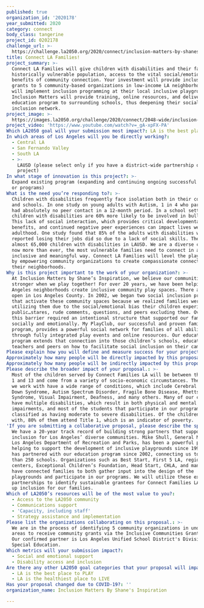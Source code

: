 ```yaml
---
published: true
organization_id: '2020178'
year_submitted: 2020
category: connect
body_class: tangerine
project_id: 0202178
challenge_url: >-
  https://challenge.la2050.org/2020/connect/inclusion-matters-by-shanes-inspiration/
title: Connect LA Families!
project_summary: >-
  Connect LA Families will give children with disabilities and their families, a
  historically vulnerable population, access to the vital social/emotional
  benefits of community connection. Your investment will provide inclusion
  grants to 5 community-based organizations in low-income LA neighborhoods who
  will implement inclusion programming at their local inclusive playgrounds.
  Inclusion Matters will provide training, online resources, and deliver our
  education program to surrounding schools, thus deepening their social
  inclusion network.
project_image: >-
  https://images.la2050.org/challenge/2020/connect/2048-wide/inclusion-matters-by-shanes-inspiration.jpg
project_video: 'https://www.youtube.com/watch?v=_gA-xpFX-PA'
Which LA2050 goal will your submission most impact?: LA is the best place to CONNECT
In which areas of Los Angeles will you be directly working?:
  - Central LA
  - San Fernando Valley
  - South LA
  - >-
    LAUSD (please select only if you have a district-wide partnership or
    project)
In what stage of innovation is this project?: >-
  Expand existing program (expanding and continuing ongoing successful projects
  or programs)
What is the need you’re responding to?: >-
  Children with disabilities frequently face isolation both in their communities
  and schools. In one study on young adults with Autism, 1 in 4 who participated
  had absolutely no peer contact in a 12-month period. In a school setting,
  children with disabilities are 60% more likely to be involved in bullying.
  This lack of social interaction, which provides critical developmental
  benefits, and continued negative peer experiences can impact lives well into
  adulthood. One study found that 85% of the adults with disabilities who
  reported losing their jobs did so due to a lack of social skills. There are
  almost 65,000 children with disabilities in LAUSD. We are a diverse city, and
  now more than ever, the most vulnerable families need to connect in a truly
  inclusive and meaningful way. Connect LA Families will level the playing field
  by empowering community organizations to create compassionate connections in
  their neighborhoods.
Why is this project important to the work of your organization?: >-
  At Inclusion Matters by Shane’s Inspiration, we believe our communities are
  stronger when we play together! For over 20 years, we have been helping Los
  Angeles neighborhoods create inclusive community play spaces. There are 42
  open in Los Angeles County. In 2002, we began two social inclusion programs
  that activate these community spaces because we realized families were not
  utilizing them due to the social/emotional bias their children experienced in
  public…stares, rude comments, questions, and peers excluding them. Overcoming
  this barrier required an intentional structure that supported our families
  socially and emotionally. My PlayClub, our successful and proven family
  program, provides a powerful social network for families of all abilities
  through fully integrated play events and online resources. Our education
  program extends that connection into those children’s schools, educating their
  teachers and peers on how to facilitate social inclusion on their campuses.
Please explain how you will define and measure success for your project.: "We are scaling up My PlayClub, which has been a social lifeline for thousands of families since we began delivering it, in communities throughout Los Angeles by partnering with 5 non-profit organizations (grantee) in low-income, diverse communities to replicate the program. Each will receive:\n\n-A $5,000 inclusion grant to implement the program,\n- Staff, parent, and volunteer social inclusion training both in-person and online,\n-Together, We Are Able implementation by our staff in their local schools,\n- Sustainability planning support in the areas of fundraising, events, and social media messaging/outreach for families with disabilities.\n\nSuccess will be defined as:\n*\tA minimum of 8 inclusive play events held by the grantees at 5 identified inclusive playgrounds over the grant period (40 total)\n*\tA community inclusion review at each grantee’s organization and gaps in inclusion identified for families of children with disabilities\n*\tA social inclusion social media plan developed and implemented by each grantee\n*\tA minimum of 2 social inclusion trainings with each grantee (10 total)\n*\tA minimum of 3 additional inclusion partnerships developed by each grantee in their community to support ongoing inclusion (15 new partnerships total)\n\nAll families will receive surveys post events to refine and improve community connection services and events. We will hold monthly meetings with our partner organizations to assess progress, and two written financial/program reports will be provided by each grant recipient."
Approximately how many people will be directly impacted by this proposal?: '150'
Approximately how many people will be indirectly impacted by this proposal?: '2657'
Please describe the broader impact of your proposal.: >-
  Most of the children served by Connect Families LA will be between the ages of
  1 and 13 and come from a variety of socio-economic circumstances. The children
  we work with have a wide range of conditions, which include Cerebral Palsy,
  Down Syndrome, Autism Spectrum Disorder, Fragile Bone Disease, Rhetts
  Syndrome, Visual Impairment, Deafness, and many others. Many of our children
  have multiple disabilities, which result in both physical and mental
  impairments, and most of the students that participate in our programs are
  classified as having moderate to severe disabilities. Of the children we work
  with, 80% of them attend Title 1, which is an indicator of poverty.
'If you are submitting a collaborative proposal, please describe the specific role of partner organizations in the project.': >-
  We have a 20-year track record of building strong partners that support social
  inclusion for Los Angeles’ diverse communities. Mike Shull, General Manager of
  Los Angeles Department of Recreation and Parks, has been a powerful partner,
  helping to support the development of inclusive playgrounds since 1998. LAUSD
  has partnered with our education program since 2002, connecting us to more
  than 250 schools. Organizations such as Best Start, First 5 LA, regional
  centers, Exceptional Children’s Foundation, Head Start, CHLA, and many more
  have connected families to both gather input into the design of the
  playgrounds and participate in our programs. We will utilize these existing
  partnerships to identify sustainable grantees for Connect Families LA to scale
  up inclusion for our families.
Which of LA2050’s resources will be of the most value to you?:
  - Access to the LA2050 community
  - Communications support
  - 'Capacity, including staff'
  - Strategy assistance and implementation
Please list the organizations collaborating on this proposal.: >-
  We are in the process of identifying 5 community organizations in under-served
  areas to receive community grants via the Inclusive Communities Grant Program.
  Our confirmed partner is Los Angeles Unified School District's Division of
  Special Education.
Which metrics will your submission impact?:
  - Social and emotional support
  - Disability access and inclusion
Are there any other LA2050 goal categories that your proposal will impact?:
  - LA is the best place to PLAY
  - LA is the healthiest place to LIVE
Has your proposal changed due to COVID-19?: ''
organization_name: Inclusion Matters By Shane's Inspiration

---
```

